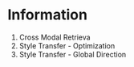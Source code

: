 # Information

1. Cross Modal Retrieva
2. Style Transfer - Optimization
3. Style Transfer - Global Direction
